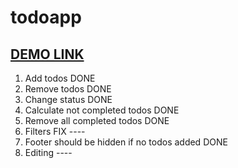 # todoapp
## [DEMO LINK](https://katykuzmenko.github.io/todoapp/)
1. Add todos DONE
2. Remove todos DONE
3. Change status  DONE
4. Calculate not completed todos DONE
5. Remove all completed todos  DONE
6. Filters FIX ----
7. Footer should be hidden if no todos added DONE
8. Editing ----
